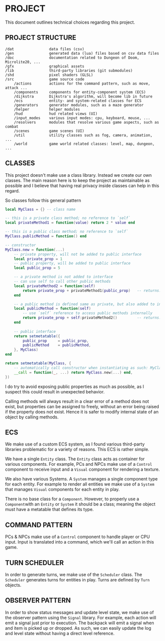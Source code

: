 # PROJECT

This document outlines technical choices regarding this project. 

## PROJECT STRUCTURE

```
/dat                data files (csv)
/gen                generated data (lua) files based on csv data files
/doc                documentation related to Dungeon of Doom, Microlite20, ...
/gfx                graphical assets
/lib                third-party libraries (git submodules)
/shd                pixel shaders (GLSL)
/src                game source code
    /actions        actions for the command pattern, such as move, attack ...
    /components     components for entity-component system (ECS)
    /dijkstra       Dijkstra's algorithm, will become lib in future
    /ecs            entity- and system-related classes for ECS
    /generators     generator modules, such as a maze generator
    /helper         helper modules
    /hud            hud related views (UI)
    /input_modes    various input modes: cpu, keyboard, mouse, ...
    /resolvers      modules that resolve various game aspects, such as combat
    /scenes         game scenes (UI)
    /util           utility classes such as fog, camera, animation, ...
    /world          game world related classes: level, map, dungeon, ...
```

## CLASSES

This project doesn't make use a class library. Instead we create our own classes. The main reason here is to keep the project as maintainable as possible and I believe that having real privacy inside classes can help in this regard.

So classes follow this general pattern

```lua
local MyClass = {} -- class name

-- this is a private class method; no reference to `self`
local privateMethod1 = function(value) return 2 * value end

-- this is a public class method; no reference to `self`
MyClass.publicMethod = function() end

-- constructor
MyClass.new = function(...)
    -- private property, will not be added to public interface
    local private_prop = 1
    -- public property, will be added to public interface
    local public_prop = 5

    -- a private method is not added to interface
    -- can use self to call other public methods
    local privateMethod2 = function(self) 
        return private_prop + privateMethod1(public_prop)   -- returns: 11
    end

    -- a public method is defined same as private, but also added to interface
    local publicMethod = function(self) 
        -- use `self` reference to access public methods internally
        return private_prop + self:privateMethod2()         -- returns: 12
    end
    
    -- public interface
    return setmetatable({
        public_prop     = public_prop,
        publicMethod    = publicMethod,             
    }, MyClass)
end

return setmetatable(MyClass, {
    -- automatically call constructor when instantiating as such: MyClass()
    __call = function(_, ...) return MyClass.new(...) end, 
})
```

I do try to avoid exposing public properties as much as possible, as I suspect this could result in unexpected behavior. 

Calling methods will always result in a clear error of a method does not exist, but properties can be assigned to freely, without an error being raised if the property does not exist. Hence it is safer to modify internal state of an object by calling methods.

## ECS

We make use of a custom ECS system, as I found various third-party libraries problematic for a variety of reasons. This ECS is rather simple.

We have a single `Entity` class. The `Entity` class acts as container for various components. For example, PCs and NPCs make use of a `Control` component to receive input and a `Visual` component for rendering a texture.

We also have various Systems. A `System` manages a single component type for each entity. For example to render all entities we make use of a `System` that manages `Visual` components for each entity in play.

There is no base class for a `Component`. However, to properly use a `Component`with an `Entity` or `System` it should be a class; meaning the object must have a metatable that defines its type.

## COMMAND PATTERN

PCs & NPCs make use of a `Control` component to handle player or CPU input. Input is translated into a command, which we'll call an action in this game. 

## TURN SCHEDULER

In order to generate turns, we make use of the `Scheduler` class. The `Scheduler` generates turns for entities in play. Turns are defined by `Turn` objects.

## OBSERVER PATTERN

In order to show status messages and update level state, we make use of the observer pattern using the `Signal` library. For example, each action will emit a signal just prior to execution. The backpack will emit a signal when and item is picked up or dropped. As such, we can easily update the log and level state without having a direct level reference.

